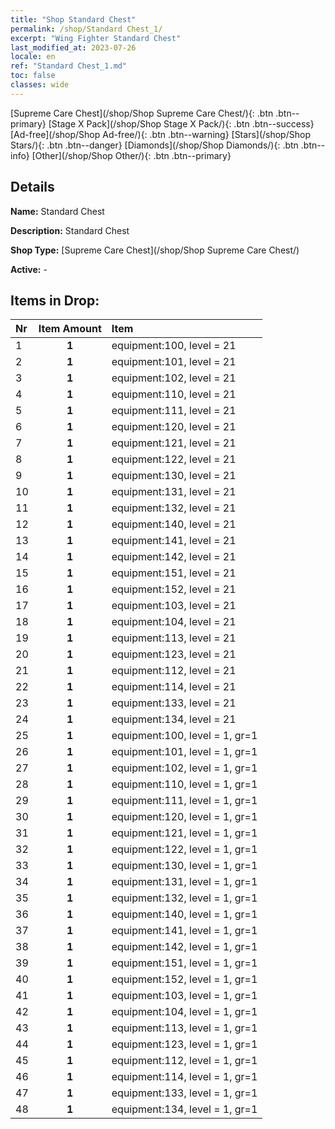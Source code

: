 ```yaml
---
title: "Shop Standard Chest"
permalink: /shop/Standard Chest_1/
excerpt: "Wing Fighter Standard Chest"
last_modified_at: 2023-07-26
locale: en
ref: "Standard Chest_1.md"
toc: false
classes: wide
---
```



  [Supreme Care Chest](/shop/Shop Supreme Care Chest/){: .btn .btn--primary}   [Stage X Pack](/shop/Shop Stage X Pack/){: .btn .btn--success}   [Ad-free](/shop/Shop Ad-free/){: .btn .btn--warning}   [Stars](/shop/Shop Stars/){: .btn .btn--danger}   [Diamonds](/shop/Shop Diamonds/){: .btn .btn--info}   [Other](/shop/Shop Other/){: .btn .btn--primary} 

## Details

 **Name:** Standard Chest 

 **Description:** Standard Chest

 **Shop Type:** [Supreme Care Chest](/shop/Shop Supreme Care Chest/)

 **Active:** - 



## Items in Drop:

  |  Nr | Item Amount  |       Item       |
  |:----|:------------:|:-----------------|
  | 1 | **1**  | equipment:100, level = 21 | 
  | 2 | **1**  | equipment:101, level = 21 | 
  | 3 | **1**  | equipment:102, level = 21 | 
  | 4 | **1**  | equipment:110, level = 21 | 
  | 5 | **1**  | equipment:111, level = 21 | 
  | 6 | **1**  | equipment:120, level = 21 | 
  | 7 | **1**  | equipment:121, level = 21 | 
  | 8 | **1**  | equipment:122, level = 21 | 
  | 9 | **1**  | equipment:130, level = 21 | 
  | 10 | **1**  | equipment:131, level = 21 | 
  | 11 | **1**  | equipment:132, level = 21 | 
  | 12 | **1**  | equipment:140, level = 21 | 
  | 13 | **1**  | equipment:141, level = 21 | 
  | 14 | **1**  | equipment:142, level = 21 | 
  | 15 | **1**  | equipment:151, level = 21 | 
  | 16 | **1**  | equipment:152, level = 21 | 
  | 17 | **1**  | equipment:103, level = 21 | 
  | 18 | **1**  | equipment:104, level = 21 | 
  | 19 | **1**  | equipment:113, level = 21 | 
  | 20 | **1**  | equipment:123, level = 21 | 
  | 21 | **1**  | equipment:112, level = 21 | 
  | 22 | **1**  | equipment:114, level = 21 | 
  | 23 | **1**  | equipment:133, level = 21 | 
  | 24 | **1**  | equipment:134, level = 21 | 
  | 25 | **1**  | equipment:100, level = 1, gr=1 | 
  | 26 | **1**  | equipment:101, level = 1, gr=1 | 
  | 27 | **1**  | equipment:102, level = 1, gr=1 | 
  | 28 | **1**  | equipment:110, level = 1, gr=1 | 
  | 29 | **1**  | equipment:111, level = 1, gr=1 | 
  | 30 | **1**  | equipment:120, level = 1, gr=1 | 
  | 31 | **1**  | equipment:121, level = 1, gr=1 | 
  | 32 | **1**  | equipment:122, level = 1, gr=1 | 
  | 33 | **1**  | equipment:130, level = 1, gr=1 | 
  | 34 | **1**  | equipment:131, level = 1, gr=1 | 
  | 35 | **1**  | equipment:132, level = 1, gr=1 | 
  | 36 | **1**  | equipment:140, level = 1, gr=1 | 
  | 37 | **1**  | equipment:141, level = 1, gr=1 | 
  | 38 | **1**  | equipment:142, level = 1, gr=1 | 
  | 39 | **1**  | equipment:151, level = 1, gr=1 | 
  | 40 | **1**  | equipment:152, level = 1, gr=1 | 
  | 41 | **1**  | equipment:103, level = 1, gr=1 | 
  | 42 | **1**  | equipment:104, level = 1, gr=1 | 
  | 43 | **1**  | equipment:113, level = 1, gr=1 | 
  | 44 | **1**  | equipment:123, level = 1, gr=1 | 
  | 45 | **1**  | equipment:112, level = 1, gr=1 | 
  | 46 | **1**  | equipment:114, level = 1, gr=1 | 
  | 47 | **1**  | equipment:133, level = 1, gr=1 | 
  | 48 | **1**  | equipment:134, level = 1, gr=1 | 


